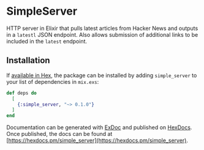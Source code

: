 # SimpleServer

HTTP server in Elixir that pulls latest articles from Hacker News and outputs in a `latestl` JSON endpoint. 
Also allows submission of additional links to be included in the `latest` endpoint.

## Installation

If [available in Hex](https://hex.pm/docs/publish), the package can be installed
by adding `simple_server` to your list of dependencies in `mix.exs`:

```elixir
def deps do
  [
    {:simple_server, "~> 0.1.0"}
  ]
end
```

Documentation can be generated with [ExDoc](https://github.com/elixir-lang/ex_doc)
and published on [HexDocs](https://hexdocs.pm). Once published, the docs can
be found at [https://hexdocs.pm/simple_server](https://hexdocs.pm/simple_server).
